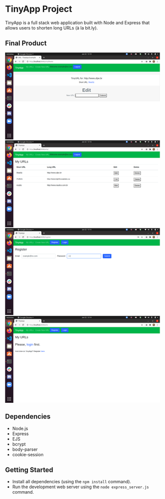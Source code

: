 # TinyApp Project

TinyApp is a full stack web application built with Node and Express that allows users to shorten long URLs (à la bit.ly).

## Final Product

!["Screenshot of Edit page"](https://github.com/brunomveri/tinyapp/blob/master/docs/edit-url-page.png)
!["Screenshot of a User's page"](https://github.com/brunomveri/tinyapp/blob/master/docs/logged-user-page.png)
!["Screenshot of Register page"](https://github.com/brunomveri/tinyapp/blob/master/docs/register-page.png)
!["Screenshot of URLs page"](https://github.com/brunomveri/tinyapp/blob/master/docs/urls-page.png)

## Dependencies

- Node.js
- Express
- EJS
- bcrypt
- body-parser
- cookie-session

## Getting Started

- Install all dependencies (using the `npm install` command).
- Run the development web server using the `node express_server.js` command.